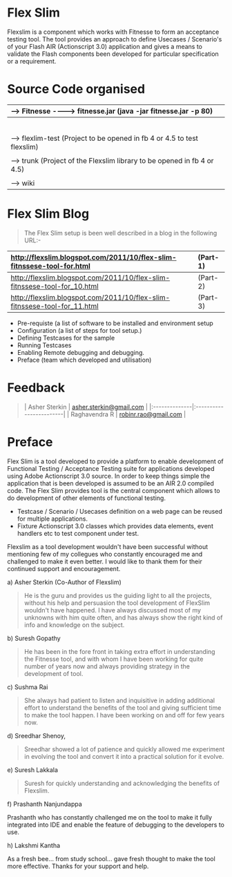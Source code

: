 # Flex Slim #
Flexslim is a component which works with Fitnesse to form an acceptance testing tool.
The tool provides an approach to define Usecases / Scenario's of your Flash AIR
(Actionscript 3.0) application and gives a means to validate the Flash components
been developed for particular specification or a requirement.

# Source Code organised #

|  \--> Fitnesse ----> fitnesse.jar  (java -jar fitnesse.jar -p 80) |
|:------------------------------------------------------------------|
|  |    |                                                           |
|  |    \-----> fb4-eclipse-plugin                                  |
|  |            |                                                   |
|  |            \ ----->  com.bandxi.fitnesse.example\_1.0.2.jar (fb 4/4.5 or eclipse plugin)  |
|  |            \ ----->  com.bandxi.fitnesse.feature\_1.0.2.jar  |
|  |            \ ----->  com.bandxi.fitnesse.launcher\_1.0.2.jar |
|  \--> flexlim-test (Project to be opened in fb 4 or 4.5 to test flexslim) |
|  |    |
|  \--> trunk  (Project of the Flexslim library to be opened in fb 4 or 4.5) |
|  |    |
|  \--> wiki   |


# Flex Slim Blog #
> The Flex Slim setup is been well described in a blog in the following URL:-

| http://flexslim.blogspot.com/2011/10/flex-slim-fitnssese-tool-for.html   |(Part-1)|
|:-------------------------------------------------------------------------|:-------|
| http://flexslim.blogspot.com/2011/10/flex-slim-fitnssese-tool-for_10.html|(Part-2)|
| http://flexslim.blogspot.com/2011/10/flex-slim-fitnssese-tool-for_11.html|(Part-3)|

  * Pre-requiste (a list of software to be installed and environment setup
  * Configuration (a list of steps for tool setup.)
  * Defining Testcases for the sample
  * Running Testcases
  * Enabling Remote debugging and debugging.
  * Preface (team which developed and utilisation)

# Feedback #
> | Asher Sterkin | asher.sterkin@gmail.com |
|:--------------|:------------------------|
> | Raghavendra R | robinr.rao@gmail.com    |

# Preface #
Flex Slim is a tool  developed to provide a platform to enable development of
Functional Testing / Acceptance Testing  suite for applications developed using
Adobe Actionscript 3.0 source. In order to keep things simple the application that
is been developed is assumed to be an AIR 2.0 compiled code. The Flex Slim provides
tool is the central component which allows to do development of other elements of functional testing.

  * Testcase / Scenario / Usecases definition on a web page can be reused for multiple applications.
  * Fixture Actionscript 3.0 classes which provides data elements, event handlers etc to test component under test.


Flexslim as a tool development wouldn't have been successful without mentioning few
of my collegues who constantly encouraged me and challenged to make it even better.
I would like to thank them for their continued support and encouragement.

a) Asher Sterkin   (Co-Author of Flexslim)
> He is the guru and provides us the guiding light to all the projects, without his help and persuasion the tool development of FlexSlim wouldn't have happened. I have always discussed most of my unknowns with him quite often, and has always show the right kind of info and knowledge on the subject.

b) Suresh Gopathy
> He has been in the fore front in taking extra effort in understanding the Fitnesse tool, and with whom I have been working for quite number of years now and always providing strategy in the development of tool.

c) Sushma Rai
> She always had patient to listen and inquisitive in adding additional effort to understand the benefits of the tool and giving sufficient time to make the tool happen. I have been working on and off for few years now.

d) Sreedhar Shenoy,

> Sreedhar showed a lot of patience and quickly allowed me experiment in evolving the tool and convert it into a practical solution for it evolve.

e) Suresh Lakkala
> Suresh for quickly understanding and acknowledging the benefits of Flexslim.

f) Prashanth Nanjundappa

Prashanth who has constantly challenged me on the tool to make it fully integrated into IDE and  enable the feature of debugging to the developers to use.

h) Lakshmi Kantha

As a fresh bee... from study school... gave fresh thought to make the tool more effective.
Thanks for your support and help.

